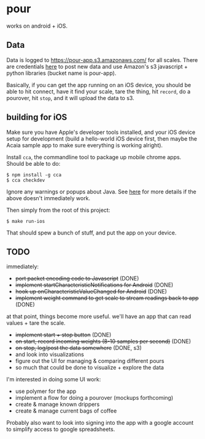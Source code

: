 pour
====

works on android + iOS.


Data
----

Data is logged to https://pour-app.s3.amazonaws.com/ for all scales.
There are credentials
[here](https://github.com/bpowers/pour/blob/master/lib/app.js#L8) to
post new data and use Amazon's s3 javascript + python libraries
(bucket name is pour-app).

Basically, if you can get the app running on an iOS device, you should
be able to hit connect, have it find your scale, tare the thing, hit
`record`, do a pourover, hit `stop`, and it will upload the data to
s3.


building for iOS
----------------

Make sure you have Apple's developer tools installed, and your iOS
device setup for development (build a hello-world iOS device first,
then maybe the Acaia sample app to make sure everything is working
alright).

Install `cca`, the commandline tool to package up mobile chrome apps.
Should be able to do:

```
$ npm install -g cca
$ cca checkdev
```

Ignore any warnings or popups about Java.  See
[here](https://github.com/MobileChromeApps/mobile-chrome-apps/blob/master/docs/Installation.md#install-the-cca-command-line-tool)
for more details if the above doesn't immediately work.

Then simply from the root of this project:

```
$ make run-ios
```

That should spew a bunch of stuff, and put the app on your device.


TODO
----

immediately:

- ~~port packet encoding code to Javascript~~ (DONE)
- ~~implement startCharacteristicNotifications for Android~~ (DONE)
- ~~hook up onCharacteristicValueChanged for Android~~ (DONE)
- ~~implement weight command to get scale to stream readings back to app~~ (DONE)

at that point, things become more useful.  we'll have an app that can
read values + tare the scale.

- ~~implement start + stop button~~ (DONE)
- ~~on start, record incoming weights (8-10 samples per second)~~ (DONE)
- ~~on stop, log/post the data somewhere~~ (DONE, s3)
- and look into visualizations
- figure out the UI for managing & comparing different pours
- so much that could be done to visualize + explore the data

I'm interested in doing some UI work:

- use polymer for the app
- implement a flow for doing a pourover (mockups forthcoming)
- create & manage known drippers
- create & manage current bags of coffee

Probably also want to look into signing into the app with a google
account to simplify access to google spreadsheets.
